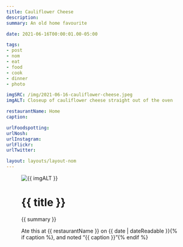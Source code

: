 ```yaml
---
title: Cauliflower Cheese
description: 
summary: An old home favourite

date: 2021-06-16T00:00:01.00-05:00

tags:
- post
- nom
- eat
- food
- cook
- dinner
- photo

imgSRC: /img/2021-06-16-cauliflower-cheese.jpeg
imgALT: Closeup of cauliflower cheese straight out of the oven

restaurantName: Home
caption: 

urlFoodspotting: 
urlNosh: 
urlInstagram: 
urlFlickr:
urlTwitter: 

layout: layouts/layout-nom
---
```

<figure class="nom">
	<img class="u-photo img-border" src="{{ imgSRC }}" alt="{{ imgALT }}">
	<figcaption>
		<h1 class="title p-name">{{ title }}</h1>
		<p class="summary">{{ summary }}</p>
		<p>Ate this at {{ restaurantName }} on <time class="dt-published" datetime="{{ date | dateIso }}">{{ date | dateReadable }}</time>{% if caption %}, and noted <q class="">{{ caption }}</q>{% endif %}
	</figcaption>
</figure>